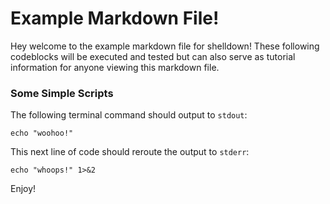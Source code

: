 <!--- shelldown script template, see github.com/rigelrozanski/shelldown
#!/bin/bash

test00EchoStd() {
  echo "Running standard out test"
  RES=$(#shelldown[1][0])
  assertEquals "stdout not woohoo!" "woohoo!" "$RES" 
}

test01EchoErr() {
  echo "Running standard err test"
  RES=$((#shelldown[2][0]) 2>&1 > /dev/null)
  assertEquals "stderr not whoops!" "whoops!" "$RES"  
}

# load and run these tests with shunit2!
DIR="$( cd "$( dirname "${BASH_SOURCE[0]}" )" && pwd )" #get this files directory
. $DIR/shunit2
-->

# Example Markdown File!

Hey welcome to the example markdown file for shelldown!
These following codeblocks will be executed and tested
but can also serve as tutorial information for anyone viewing 
this markdown file.

### Some Simple Scripts

The following terminal command should output to `stdout`:

``` shelldown[1]
echo "woohoo!"
```

This next line of code should reroute the output to `stderr`:

``` shelldown[2]
echo "whoops!" 1>&2
```

Enjoy!
